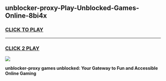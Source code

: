 
## unblocker-proxy-Play-Unblocked-Games-Online-8bi4x
<h3>
<a href="https://premium76.site?title=unblocker-proxy&ref=25A">CLICK TO PLAY</a></h3>
<hr>

<h3>
<a href="https://premium76.site?title=unblocker-proxy&ref=25A">CLICK 2 PLAY</a>
  
</h3>

<a href="https://premium76.site?title=unblocker-proxy&ref=25A"><img src="https://clearcache.store/games.png"></a>


**unblocker-proxy games unblocked: Your Gateway to Fun and Accessible Online Gaming**
